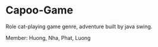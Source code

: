 # Capoo-Game
Role cat-playing game genre, adventure built by java swing.

Member: Huong, Nha, Phat, Luong
